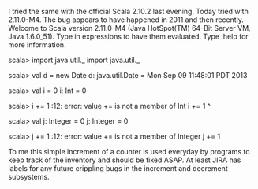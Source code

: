 I tried the same with the official Scala 2.10.2 last evening.  Today tried with 2.11.0-M4.  The bug appears to have happened in 2011 and then recently.
Welcome to Scala version 2.11.0-M4 (Java HotSpot(TM) 64-Bit Server VM, Java 1.6.0_51).
Type in expressions to have them evaluated.
Type :help for more information.

scala> import java.util._
import java.util._

scala> val d = new Date
d: java.util.Date = Mon Sep 09 11:48:01 PDT 2013

scala> val i = 0
i: Int = 0

scala> i += 1
<console>:12: error: value += is not a member of Int
              i += 1
                ^

scala> val j: Integer = 0
j: Integer = 0

scala> j += 1
<console>:12: error: value += is not a member of Integer
              j += 1

To me this simple increment of a counter is used everyday by programs to keep track of the inventory and should be fixed ASAP.
At least JIRA has labels for any future crippling bugs in the increment and decrement subsystems.
